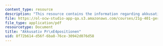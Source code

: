 ```yaml
---
content_type: resource
description: "This resource contains the information regarding akkusativ pr\xE4positionen."
file: https://ol-ocw-studio-app-qa.s3.amazonaws.com/courses/21g-401-german-i-fall-2008/8f72b614d56f6ba876ce30942d076d58_MIT21G_401F08_akku_prapo.pdf
file_type: application/pdf
resourcetype: Document
title: "Akkusativ Pr\xE4positionen"
uid: 8f72b614-d56f-6ba8-76ce-30942d076d58
---
```

